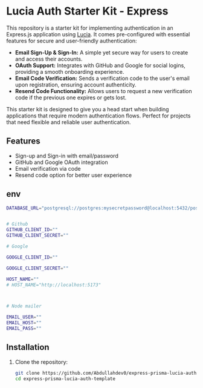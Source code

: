 # Lucia Auth Starter Kit - Express

This repository is a starter kit for implementing authentication in an Express.js application using [Lucia](https://lucia-auth.com/). It comes pre-configured with essential features for secure and user-friendly authentication:

- **Email Sign-Up & Sign-In:** A simple yet secure way for users to create and access their accounts.
- **OAuth Support:** Integrates with GitHub and Google for social logins, providing a smooth onboarding experience.
- **Email Code Verification:** Sends a verification code to the user's email upon registration, ensuring account authenticity.
- **Resend Code Functionality:** Allows users to request a new verification code if the previous one expires or gets lost.

This starter kit is designed to give you a head start when building applications that require modern authentication flows. Perfect for projects that need flexible and reliable user authentication.

## Features

- Sign-up and Sign-in with email/password
- GitHub and Google OAuth integration
- Email verification via code
- Resend code option for better user experience

## env

```bash
DATABASE_URL="postgresql://postgres:mysecretpassword@localhost:5432/postgres?sslmode=disable"


# Github
GITHUB_CLIENT_ID=""
GITHUB_CLIENT_SECRET=""

# Google

GOOGLE_CLIENT_ID=""

GOOGLE_CLIENT_SECRET=""

HOST_NAME=""
# HOST_NAME="http://localhost:5173"



# Node mailer 

EMAIL_USER=""
EMAIL_HOST="" 
EMAIL_PASS=""

```

## Installation

1. Clone the repository:
   ```bash
   git clone https://github.com/Abdullahdev0/express-prisma-lucia-auth-template.git
   cd express-prisma-lucia-auth-template
